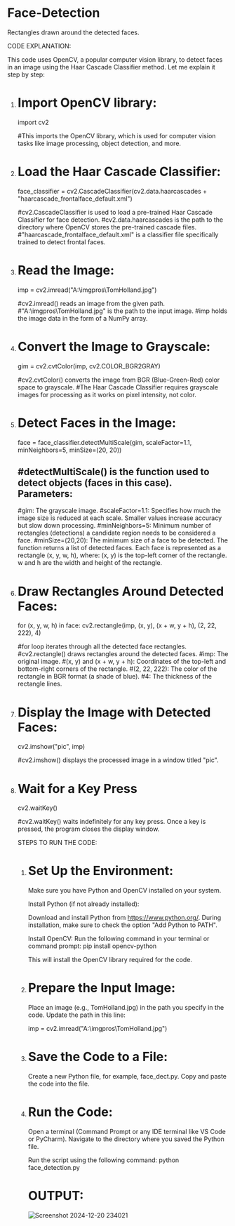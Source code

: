 # Face-Detection
Rectangles drawn around the detected faces.

CODE EXPLANATION:


This code uses OpenCV, a popular computer vision library, to detect faces in an image using the Haar Cascade Classifier method. Let me explain it step by step:

1. Import OpenCV library:
   ======================

   import cv2

   #This imports the OpenCV library, which is used for computer vision tasks like image processing, object detection, and more.


2. Load the Haar Cascade Classifier:
   ================================

   face_classifier = cv2.CascadeClassifier(cv2.data.haarcascades + "haarcascade_frontalface_default.xml")

   #cv2.CascadeClassifier is used to load a pre-trained Haar Cascade Classifier for face detection.
   #cv2.data.haarcascades is the path to the directory where OpenCV stores the pre-trained cascade files.
   #"haarcascade_frontalface_default.xml" is a classifier file specifically trained to detect frontal faces.


3. Read the Image:
   ===============

   imp = cv2.imread("A:\\imgpros\\TomHolland.jpg")

   #cv2.imread() reads an image from the given path.
   #"A:\\imgpros\\TomHolland.jpg" is the path to the input image.
   #imp holds the image data in the form of a NumPy array.

4. Convert the Image to Grayscale:
   ==============================

   gim = cv2.cvtColor(imp, cv2.COLOR_BGR2GRAY)

   #cv2.cvtColor() converts the image from BGR (Blue-Green-Red) color space to grayscale.
   #The Haar Cascade Classifier requires grayscale images for processing as it works on pixel intensity, not color.

5. Detect Faces in the Image:
   ==========================

   face = face_classifier.detectMultiScale(gim, scaleFactor=1.1, minNeighbors=5, minSize=(20, 20))

   #detectMultiScale() is the function used to detect objects (faces in this case).
   Parameters:
   ----------
   #gim: The grayscale image.
   #scaleFactor=1.1: Specifies how much the image size is reduced at each scale. Smaller values increase accuracy but slow down processing.
   #minNeighbors=5: Minimum number of rectangles (detections) a candidate region needs to be considered a face.
   #minSize=(20,20): The minimum size of a face to be detected.
   The function returns a list of detected faces. Each face is represented as a rectangle (x, y, w, h),
   where:
     (x, y) is the top-left corner of the rectangle.
     w and h are the width and height of the rectangle.

6. Draw Rectangles Around Detected Faces:
   =====================================

   for (x, y, w, h) in face:
    cv2.rectangle(imp, (x, y), (x + w, y + h), (2, 22, 222), 4)

   #for loop iterates through all the detected face rectangles.
   #cv2.rectangle() draws rectangles around the detected faces.
   #imp: The original image.
   #(x, y) and (x + w, y + h): Coordinates of the top-left and bottom-right corners of the rectangle.
   #(2, 22, 222): The color of the rectangle in BGR format (a shade of blue).
   #4: The thickness of the rectangle lines.

7. Display the Image with Detected Faces:
   =====================================

   cv2.imshow("pic", imp)

   #cv2.imshow() displays the processed image in a window titled "pic".

8. Wait for a Key Press
   ====================

   cv2.waitKey()

   #cv2.waitKey() waits indefinitely for any key press. Once a key is pressed, the program closes the display window.




   STEPS TO RUN THE CODE:
   


   1. Set Up the Environment:
      =======================

      Make sure you have Python and OpenCV installed on your system.

      Install Python (if not already installed):

      Download and install Python from https://www.python.org/.
      During installation, make sure to check the option "Add Python to PATH".

      Install OpenCV: Run the following command in your terminal or command prompt:
      pip install opencv-python

      This will install the OpenCV library required for the code.

   2. Prepare the Input Image:
      ========================

      Place an image (e.g., TomHolland.jpg) in the path you specify in the code. Update the path in this line:

      imp = cv2.imread("A:\\imgpros\\TomHolland.jpg")

   3. Save the Code to a File:
      =======================
      
      Create a new Python file, for example, face_dect.py.
      Copy and paste the code into the file.
      
   4. Run the Code:
      =============
      
      Open a terminal (Command Prompt or any IDE terminal like VS Code or PyCharm).
      Navigate to the directory where you saved the Python file.

      Run the script using the following command:
      python face_detection.py



      OUTPUT:
      ======
      ![Screenshot 2024-12-20 234021](https://github.com/user-attachments/assets/f330e409-6dcd-4f9d-a093-840023854f46)








   

   


   


   


   
   
   
